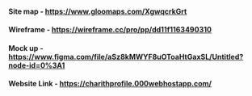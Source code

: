 #### Site map - https://www.gloomaps.com/XgwqcrkGrt
#### Wireframe - https://wireframe.cc/pro/pp/dd11f1163490310
#### Mock up - https://www.figma.com/file/aSz8kMWYF8uOToaHtGaxSL/Untitled?node-id=0%3A1
#### Website Link - https://charithprofile.000webhostapp.com/
